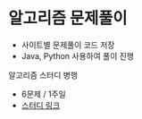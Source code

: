 # 알고리즘 문제풀이

- 사이트별 문제풀이 코드 저장
- Java, Python 사용하여 풀이 진행


알고리즘 스터디 병행
- 6문제 / 1주일
- [스터디 링크](https://cherry-diascia-425.notion.site/12ec7e7c308a4623acb5461f6d1e19c8)
